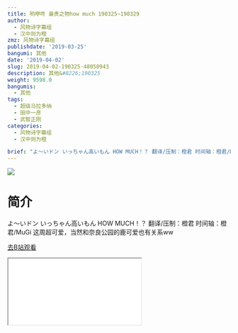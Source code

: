```yaml
---
title: 哟咿咚 最贵之物how much 190325~190329
author:
  - 风物诗字幕组
  - 汉中则为橙
zmz: 风物诗字幕组
publishdate: '2019-03-25'
bangumi: 其他
date: '2019-04-02'
slug: 2019-04-02-190325-48050943
description: 其他&#8226;190325
weight: 9598.0
bangumis:
  - 其他
tags:
  - 超级马拉多纳
  - 田中一彦
  - 武智正刚
categories:
  - 风物诗字幕组
  - 汉中则为橙

brief: "よ～いドン いっちゃん高いもん HOW MUCH！？ 翻译/压制：橙君 时间轴：橙君/MuGi 这周超可爱，当然和奈良公园的鹿可爱也有关系ww"
---
```

![](https://i.imgur.com/Oa3OWDY.jpg)
# 简介  
よ～いドン いっちゃん高いもん HOW MUCH！？
翻译/压制：橙君 时间轴：橙君/MuGi
这周超可爱，当然和奈良公园的鹿可爱也有关系ww  

[去B站观看](https://www.bilibili.com/video/av48050943/)
<div class ="resp-container"><iframe class="testiframe" src="//player.bilibili.com/player.html?aid=48050943"", scrolling="no", allowfullscreen="true" > </iframe></div> 
